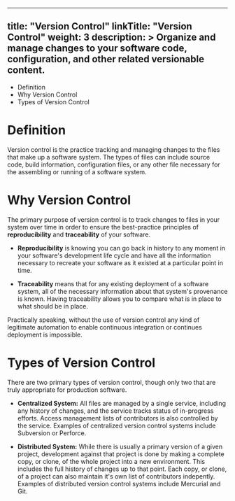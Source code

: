 
---
title: "Version Control"
linkTitle: "Version Control"
weight: 3
description: >
  Organize and manage changes to your software code, configuration, and other related versionable content.
---


- Definition
- Why Version Control 
- Types of Version Control

# Definition
Version control is the practice tracking and managing changes to the files that make up a software system.  The types of files can include source code, build information, configuration files, or any other file necessary for the assembling or running of a software system.

# Why Version Control

The primary purpose of version control is to track changes to files in your system over time in order to ensure the best-practice principles of <b>reproducibility</b> and <b>traceability</b> of your software.  

- <b>Reproducibility</b> is knowing you can go back in history to any moment in your software's development life cycle and have all the information necessary to recreate your software as it existed at a particular point in time.  

- <b>Traceability</b> means that for any existing deployment of a software system, all of the necessary information about that system's provenance is known.  Having traceability allows you to compare what is in place to what should be in place.

Practically speaking, without the use of version control any kind of legitimate automation to enable continuous integration or continues deployment is impossible.

# Types of Version Control

There are two primary types of version control, though only two that are truly appropriate for production software.

- <b>Centralized System:</b> All files are managed by a single service, including any history of changes, and the service tracks status of in-progress efforts. Access management lists of contributors is also controlled by the service.  Examples of centralized version control systems include Subversion or Perforce.

- <b>Distributed System:</b> While there is usually a primary version of a given project, development against that project is done by making a complete copy, or clone, of the whole project into a new environment.  This includes the full history of changes up to that point.  Each copy, or clone, of a project can also maintain it's own list of contributors indepently.  Examples of distributed version control systems include Mercurial and Git.